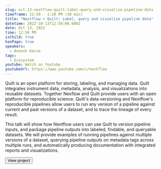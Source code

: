 ```yaml
---
slug: oct-13-nextflow-quilt-label-query-and-visualize-pipeline-data
timeframe: 12:50 - 1:20 PM (30 min)
title: "Nextflow + Quilt: Label, query and visualize pipeline data"
datetime: 2022-10-13T12:50:00.000Z
date: Oct 13, 2022
time: 12:50 PM
isChild: true
hasPage: true
speakers:
  - Aneesh Karve
tags:
  - Ecosystem
youtube: Watch on Youtube
youtubeUrl: https://www.youtube.com/c/nextflow
---
```

Quilt is an open platform for storing, labeling, and managing data. Quilt integrates instrument data, metadata, analysis, and visualizations into reusable datasets. Together Nexflow and Quilt provide users with an open platform for reproducible science. Quilt's data versioning and Nextflow's reproducible pipelines allow users to run any version of a pipeline against current and past versions of a dataset, and to trace the lineage of every result.

This talk will show how Nextflow users can use Quilt to version pipeline inputs, and package pipeline outputs into labeled, findable, and queryable datasets. We will provide examples of running pipelines against multiple versions of a dataset, querying pipeline outputs on metadata tags across multiple runs, and automatically producing documentation with integrated reports and visualizations.

<div>
  <Button to="https://github.com/quiltdata/quilt/" variant="secondary" size="md" arrow>
    View project
  </Button>
</div>
